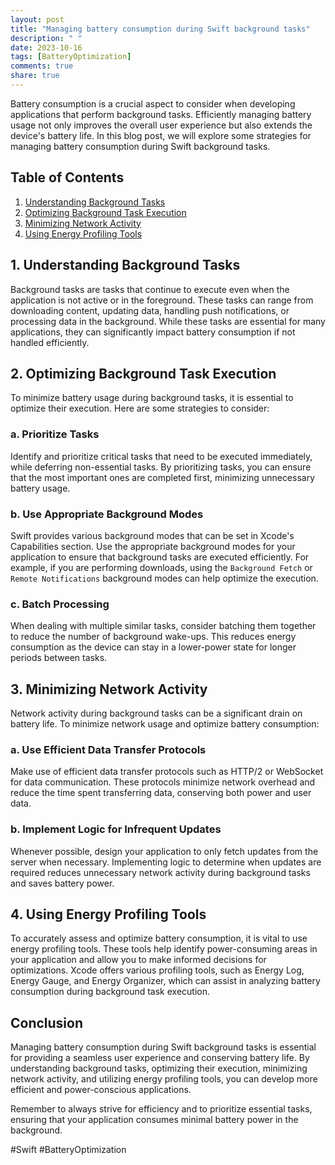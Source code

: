 ```yaml
---
layout: post
title: "Managing battery consumption during Swift background tasks"
description: " "
date: 2023-10-16
tags: [BatteryOptimization]
comments: true
share: true
---
```


Battery consumption is a crucial aspect to consider when developing applications that perform background tasks. Efficiently managing battery usage not only improves the overall user experience but also extends the device's battery life. In this blog post, we will explore some strategies for managing battery consumption during Swift background tasks.

## Table of Contents
1. [Understanding Background Tasks](#background-tasks)
2. [Optimizing Background Task Execution](#optimizing-execution)
3. [Minimizing Network Activity](#minimizing-network-activity)
4. [Using Energy Profiling Tools](#energy-profiling-tools)

## 1. Understanding Background Tasks <a name="background-tasks"></a>
Background tasks are tasks that continue to execute even when the application is not active or in the foreground. These tasks can range from downloading content, updating data, handling push notifications, or processing data in the background. While these tasks are essential for many applications, they can significantly impact battery consumption if not handled efficiently.

## 2. Optimizing Background Task Execution <a name="optimizing-execution"></a>
To minimize battery usage during background tasks, it is essential to optimize their execution. Here are some strategies to consider:

### a. Prioritize Tasks
Identify and prioritize critical tasks that need to be executed immediately, while deferring non-essential tasks. By prioritizing tasks, you can ensure that the most important ones are completed first, minimizing unnecessary battery usage.

### b. Use Appropriate Background Modes
Swift provides various background modes that can be set in Xcode's Capabilities section. Use the appropriate background modes for your application to ensure that background tasks are executed efficiently. For example, if you are performing downloads, using the `Background Fetch` or `Remote Notifications` background modes can help optimize the execution.

### c. Batch Processing
When dealing with multiple similar tasks, consider batching them together to reduce the number of background wake-ups. This reduces energy consumption as the device can stay in a lower-power state for longer periods between tasks.

## 3. Minimizing Network Activity <a name="minimizing-network-activity"></a>
Network activity during background tasks can be a significant drain on battery life. To minimize network usage and optimize battery consumption:

### a. Use Efficient Data Transfer Protocols
Make use of efficient data transfer protocols such as HTTP/2 or WebSocket for data communication. These protocols minimize network overhead and reduce the time spent transferring data, conserving both power and user data.

### b. Implement Logic for Infrequent Updates
Whenever possible, design your application to only fetch updates from the server when necessary. Implementing logic to determine when updates are required reduces unnecessary network activity during background tasks and saves battery power.

## 4. Using Energy Profiling Tools <a name="energy-profiling-tools"></a>
To accurately assess and optimize battery consumption, it is vital to use energy profiling tools. These tools help identify power-consuming areas in your application and allow you to make informed decisions for optimizations. Xcode offers various profiling tools, such as Energy Log, Energy Gauge, and Energy Organizer, which can assist in analyzing battery consumption during background task execution.

## Conclusion
Managing battery consumption during Swift background tasks is essential for providing a seamless user experience and conserving battery life. By understanding background tasks, optimizing their execution, minimizing network activity, and utilizing energy profiling tools, you can develop more efficient and power-conscious applications.

Remember to always strive for efficiency and to prioritize essential tasks, ensuring that your application consumes minimal battery power in the background.

\#Swift #BatteryOptimization